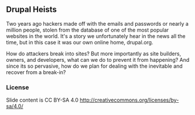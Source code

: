 ## Drupal Heists

Two years ago hackers made off with the emails and passwords or nearly a million people, stolen from the database of one of the most popular websites in the world. It's a story we unfortunately hear in the news all the time, but in this case it was our own online home, drupal.org. 

How do attackers break into sites? But more importantly as site builders, owners, and developers, what can we do to prevent it from happening? And since its so pervasive, how do we plan for dealing with the inevitable and recover from a break-in?


### License

Slide content is CC BY-SA 4.0 http://creativecommons.org/licenses/by-sa/4.0/
